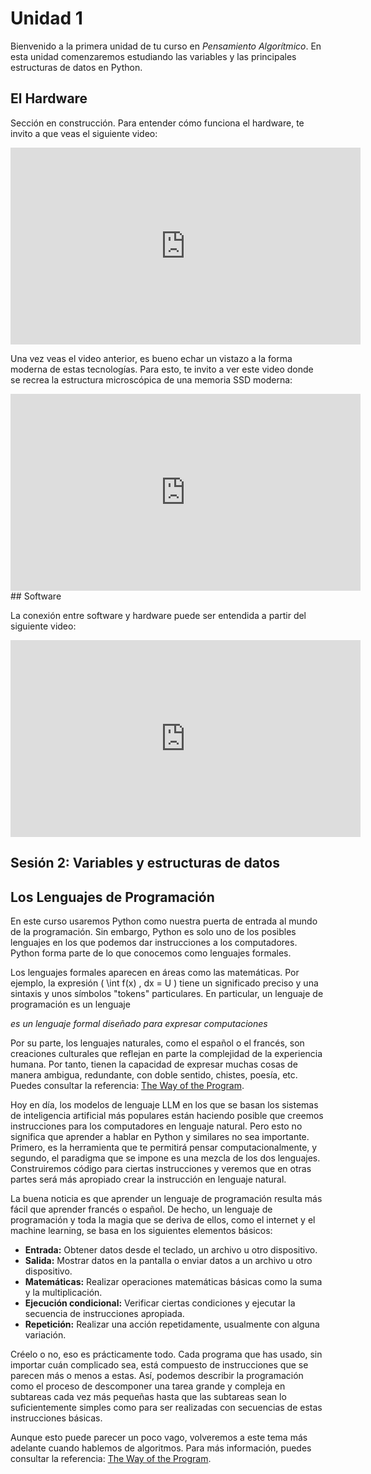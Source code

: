 # Unidad 1

Bienvenido a la primera unidad de tu curso en *Pensamiento Algorítmico*. En esta unidad comenzaremos estudiando las variables y las principales estructuras de datos en Python.
## El Hardware

Sección en construcción. Para entender cómo funciona el hardware, te invito a que veas el siguiente video:

<iframe width="560" height="315" src="https://www.youtube.com/embed/QZwneRb-zqA" frameborder="0" allowfullscreen></iframe>

Una vez veas el video anterior, es bueno echar un vistazo a la forma moderna de estas tecnologías. Para esto, te invito a ver este video donde se recrea la estructura microscópica de una memoria SSD moderna:

<iframe width="560" height="315" src="https://www.youtube.com/embed/5Mh3o886qpg?t=51s" frameborder="0" allowfullscreen></iframe>
## Software

La conexión entre software y hardware puede ser entendida a partir del siguiente video:

<iframe width="560" height="315" src="https://www.youtube.com/embed/HjneAhCy2N4" frameborder="0" allowfullscreen></iframe>

## Sesión 2: Variables y estructuras de datos

## Los Lenguajes de Programación

En este curso usaremos Python como nuestra puerta de entrada al mundo de la programación. Sin embargo, Python es solo uno de los posibles lenguajes en los que podemos dar instrucciones a los computadores. Python forma parte de lo que conocemos como lenguajes formales.

Los lenguajes formales aparecen en áreas como las matemáticas. Por ejemplo, la expresión \( \int f(x) \, dx = U \) tiene un significado preciso y una sintaxis y unos símbolos "tokens" particulares. En particular, un lenguaje de programación es un lenguaje 

*es un lenguaje formal diseñado para expresar computaciones*

Por su parte, los lenguajes naturales, como el español o el francés, son creaciones culturales que reflejan en parte la complejidad de la experiencia humana. Por tanto, tienen la capacidad de expresar muchas cosas de manera ambigua, redundante, con doble sentido, chistes, poesía, etc. Puedes consultar la referencia: [The Way of the Program](https://openbookproject.net/thinkcs/python/english3e/way_of_the_program.html).

Hoy en día, los modelos de lenguaje LLM en los que se basan los sistemas de inteligencia artificial más populares están haciendo posible que creemos instrucciones para los computadores en lenguaje natural. Pero esto no significa que aprender a hablar en Python y similares no sea importante. Primero, es la herramienta que te permitirá pensar computacionalmente, y segundo, el paradigma que se impone es una mezcla de los dos lenguajes. Construiremos código para ciertas instrucciones y veremos que en otras partes será más apropiado crear la instrucción en lenguaje natural.

La buena noticia es que aprender un lenguaje de programación resulta más fácil que aprender francés o español. De hecho, un lenguaje de programación y toda la magia que se deriva de ellos, como el internet y el machine learning, se basa en los siguientes elementos básicos:

- **Entrada:** Obtener datos desde el teclado, un archivo u otro dispositivo.
- **Salida:** Mostrar datos en la pantalla o enviar datos a un archivo u otro dispositivo.
- **Matemáticas:** Realizar operaciones matemáticas básicas como la suma y la multiplicación.
- **Ejecución condicional:** Verificar ciertas condiciones y ejecutar la secuencia de instrucciones apropiada.
- **Repetición:** Realizar una acción repetidamente, usualmente con alguna variación.

Créelo o no, eso es prácticamente todo. Cada programa que has usado, sin importar cuán complicado sea, está compuesto de instrucciones que se parecen más o menos a estas. Así, podemos describir la programación como el proceso de descomponer una tarea grande y compleja en subtareas cada vez más pequeñas hasta que las subtareas sean lo suficientemente simples como para ser realizadas con secuencias de estas instrucciones básicas.

Aunque esto puede parecer un poco vago, volveremos a este tema más adelante cuando hablemos de algoritmos. Para más información, puedes consultar la referencia: [The Way of the Program](https://openbookproject.net/thinkcs/python/english3e/way_of_the_program.html).